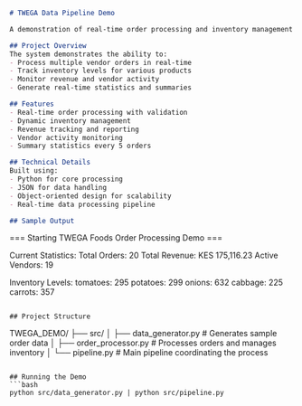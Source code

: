 ```markdown
# TWEGA Data Pipeline Demo

A demonstration of real-time order processing and inventory management system for TWEGA Foods interview preparation. This project simulates handling orders from multiple vendors while tracking inventory and revenue in real-time.

## Project Overview
The system demonstrates the ability to:
- Process multiple vendor orders in real-time
- Track inventory levels for various products
- Monitor revenue and vendor activity
- Generate real-time statistics and summaries

## Features
- Real-time order processing with validation
- Dynamic inventory management
- Revenue tracking and reporting
- Vendor activity monitoring
- Summary statistics every 5 orders

## Technical Details
Built using:
- Python for core processing
- JSON for data handling
- Object-oriented design for scalability
- Real-time data processing pipeline

## Sample Output
```
=== Starting TWEGA Foods Order Processing Demo ===

Current Statistics:
Total Orders: 20
Total Revenue: KES 175,116.23
Active Vendors: 19

Inventory Levels:
tomatoes: 295
potatoes: 299
onions: 632
cabbage: 225
carrots: 357
```

## Project Structure
```
TWEGA_DEMO/
├── src/
│   ├── data_generator.py    # Generates sample order data
│   ├── order_processor.py   # Processes orders and manages inventory
│   └── pipeline.py         # Main pipeline coordinating the process
```

## Running the Demo
```bash
python src/data_generator.py | python src/pipeline.py
```
```
